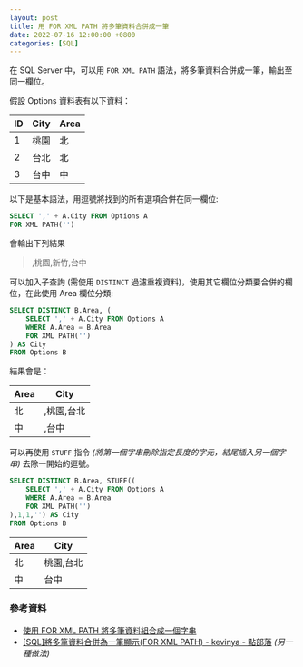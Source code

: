 ```yaml
---
layout: post
title: 用 FOR XML PATH 將多筆資料合併成一筆
date: 2022-07-16 12:00:00 +0800
categories: [SQL]
---
```


在 SQL Server 中，可以用 `FOR XML PATH` 語法，將多筆資料合併成一筆，輸出至同一欄位。

假設 Options 資料表有以下資料：

|ID|City|Area|
|--|----|----|
|1|桃園|北|
|2|台北|北|
|3|台中|中|

以下是基本語法，用逗號將找到的所有選項合併在同一欄位: 

``` sql
SELECT ',' + A.City FROM Options A
FOR XML PATH('')
```

會輸出下列結果

> ,桃園,新竹,台中

可以加入子查詢 (需使用 `DISTINCT` 過濾重複資料)，使用其它欄位分類要合併的欄位，在此使用 Area 欄位分類:

``` sql
SELECT DISTINCT B.Area, (  
	SELECT ',' + A.City FROM Options A
  	WHERE A.Area = B.Area
	FOR XML PATH('')
) AS City
FROM Options B
```

結果會是：

|Area|City|
|----|----|
|北|,桃園,台北|
|中|,台中|

可以再使用 `STUFF` 指令 *(將第一個字串刪除指定長度的字元，結尾插入另一個字串)* 去除一開始的逗號。

``` sql
SELECT DISTINCT B.Area, STUFF((  
	SELECT ',' + A.City FROM Options A
  	WHERE A.Area = B.Area
	FOR XML PATH('')
),1,1,'') AS City
FROM Options B
```

|Area|City|
|----|----|
|北|桃園,台北|
|中|台中|

### 參考資料

- [使用 FOR XML PATH 將多筆資料組合成一個字串](https://www.tpisoftware.com/tpu/articleDetails/763)
- [[SQL]將多筆資料合併為一筆顯示(FOR XML PATH) - kevinya - 點部落](https://dotblogs.com.tw/kevinya/2012/06/01/72553) *(另一種做法)*